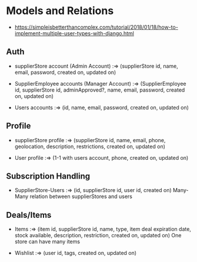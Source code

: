 # Models and Relations

- https://simpleisbetterthancomplex.com/tutorial/2018/01/18/how-to-implement-multiple-user-types-with-django.html

## Auth

- supplierStore account (Admin Account) :=> (supplierStore id, name, email, password, created on, updated on)

- SupplierEmployee accounts (Manager Account) :=> (SupplierEmployee id, supplierStore id, adminApproved?, name, email, password, created on, updated on)

- Users accounts :=> (id, name, email, password, created on, updated on)


## Profile

- supplierStore profile :=> (supplierStore id, name, email, phone, geolocation, description, restrictions, created on, updated on)

- User profile :=> (1-1 with users account, phone, created on, updated on)


## Subscription Handling

- SupplierStore-Users :=> (id, supplierStore id, user id, created on) Many-Many relation between supplierStores and users


## Deals/Items

- Items :=> (item id, supplierStore id, name, type, item deal expiration date, stock available, description, restriction, created on, updated on) One store can have many items

- Wishlist :=> (user id, tags, created on, updated on)
